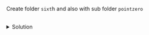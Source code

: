Create folder `sixt`h and also with sub folder `pointzero`

<br>

<details>
<summary>Solution</summary>

```
mkdir -p ./sixth/pointzero
```{{exec}}
</details>
